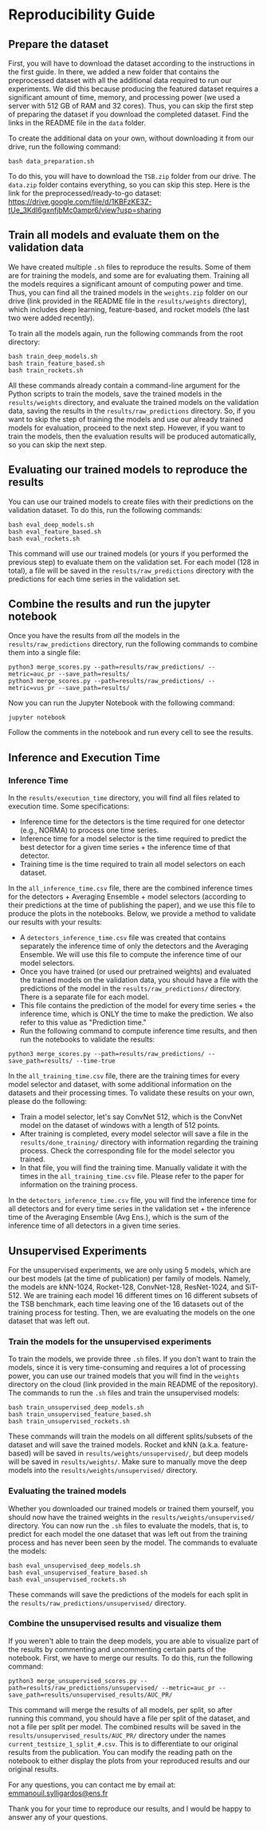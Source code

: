 # Reproducibility Guide

## Prepare the dataset

First, you will have to download the dataset according to the instructions in the first guide. In there, we added a new folder that contains the preprocessed dataset with all the additional data required to run our experiments. We did this because producing the featured dataset requires a significant amount of time, memory, and processing power (we used a server with 512 GB of RAM and 32 cores). Thus, you can skip the first step of preparing the dataset if you download the completed dataset. Find the links in the README file in the `data` folder.

To create the additional data on your own, without downloading it from our drive, run the following command:

```
bash data_preparation.sh
```

To do this, you will have to download the `TSB.zip` folder from our drive. The `data.zip` folder contains everything, so you can skip this step. Here is the link for the preprocessed/ready-to-go dataset:
https://drive.google.com/file/d/1KBFzKE3Z-tUe_3KdI6gxnfjbMc0ampr6/view?usp=sharing

## Train all models and evaluate them on the validation data

We have created multiple `.sh` files to reproduce the results. Some of them are for training the models, and some are for evaluating them. Training all the models requires a significant amount of computing power and time. Thus, you can find all the trained models in the `weights.zip` folder on our drive (link provided in the README file in the `results/weights` directory), which includes deep learning, feature-based, and rocket models (the last two were added recently).

To train all the models again, run the following commands from the root directory:

```
bash train_deep_models.sh
bash train_feature_based.sh
bash train_rockets.sh
```

All these commands already contain a command-line argument for the Python scripts to train the models, save the trained models in the `results/weights` directory, and evaluate the trained models on the validation data, saving the results in the `results/raw_predictions` directory. So, if you want to skip the step of training the models and use our already trained models for evaluation, proceed to the next step. However, if you want to train the models, then the evaluation results will be produced automatically, so you can skip the next step.

## Evaluating our trained models to reproduce the results

You can use our trained models to create files with their predictions on the validation dataset. To do this, run the following commands:

```
bash eval_deep_models.sh
bash eval_feature_based.sh
bash eval_rockets.sh
```

This command will use our trained models (or yours if you performed the previous step) to evaluate them on the validation set. For each model (128 in total), a file will be saved in the `results/raw_predictions` directory with the predictions for each time series in the validation set.

## Combine the results and run the jupyter notebook

Once you have the results from _all_ the models in the `results/raw_predictions` directory, run the following commands to combine them into a single file:

```
python3 merge_scores.py --path=results/raw_predictions/ --metric=auc_pr --save_path=results/
python3 merge_scores.py --path=results/raw_predictions/ --metric=vus_pr --save_path=results/
```

Now you can run the Jupyter Notebook with the following command:

```
jupyter notebook
```

Follow the comments in the notebook and run every cell to see the results.

## Inference and Execution Time

### Inference Time

In the `results/execution_time` directory, you will find all files related to execution time. Some specifications:

- Inference time for the detectors is the time required for one detector (e.g., NORMA) to process one time series.
- Inference time for a model selector is the time required to predict the best detector for a given time series + the inference time of that detector.
- Training time is the time required to train all model selectors on each dataset.

In the `all_inference_time.csv` file, there are the combined inference times for the detectors + Averaging Ensemble + model selectors (according to their predictions at the time of publishing the paper), and we use this file to produce the plots in the notebooks. Below, we provide a method to validate our results with your results:

- A `detectors_inference_time.csv` file was created that contains separately the inference time of only the detectors and the Averaging Ensemble. We will use this file to compute the inference time of our model selectors.
- Once you have trained (or used our pretrained weights) and evaluated the trained models on the validation data, you should have a file with the predictions of the model in the `results/raw_predictions/` directory. There is a separate file for each model.
- This file contains the prediction of the model for every time series + the inference time, which is ONLY the time to make the prediction. We also refer to this value as "Prediction time."
- Run the following command to compute inference time results, and then run the notebooks to validate the results:

```
python3 merge_scores.py --path=results/raw_predictions/ --save_path=results/ --time-true
```

In the `all_training_time.csv` file, there are the training times for every model selector and dataset, with some additional information on the datasets and their processing times. To validate these results on your own, please do the following:

- Train a model selector, let's say ConvNet 512, which is the ConvNet model on the dataset of windows with a length of 512 points.
- After training is completed, every model selector will save a file in the `results/done_training/` directory with information regarding the training process. Check the corresponding file for the model selector you trained.
- In that file, you will find the training time. Manually validate it with the times in the `all_training_time.csv` file. Please refer to the paper for information on the training process.

In the `detectors_inference_time.csv` file, you will find the inference time for all detectors and for every time series in the validation set + the inference time of the Averaging Ensemble (Avg Ens.), which is the sum of the inference time of all detectors in a given time series.

## Unsupervised Experiments

For the unsupervised experiments, we are only using 5 models, which are our best models (at the time of publication) per family of models. Namely, the models are kNN-1024, Rocket-128, ConvNet-128, ResNet-1024, and SiT-512. We are training each model 16 different times on 16 different subsets of the TSB benchmark, each time leaving one of the 16 datasets out of the training process for testing. Then, we are evaluating the models on the one dataset that was left out.

### Train the models for the unsupervised experiments

To train the models, we provide three `.sh` files. If you don't want to train the models, since it is very time-consuming and requires a lot of processing power, you can use our trained models that you will find in the `weights` directory on the cloud (link provided in the main README of the repository). The commands to run the `.sh` files and train the unsupervised models:

```
bash train_unsupervised_deep_models.sh
bash train_unsupervised_feature_based.sh
bash train_unsupervised_rockets.sh
```

These commands will train the models on all different splits/subsets of the dataset and will save the trained models. Rocket and kNN (a.k.a. feature-based) will be saved in `results/weights/unsupervised/`, but deep models will be saved in `results/weights/`. Make sure to manually move the deep models into the `results/weights/unsupervised/` directory.

### Evaluating the trained models

Whether you downloaded our trained models or trained them yourself, you should now have the trained weights in the `results/weights/unsupervised/` directory. You can now run the `.sh` files to evaluate the models, that is, to predict for each model the one dataset that was left out from the training process and has never been seen by the model. The commands to evaluate the models:

```
bash eval_unsupervised_deep_models.sh
bash eval_unsupervised_feature_based.sh
bash eval_unsupervised_rockets.sh
```

These commands will save the predictions of the models for each split in the `results/raw_predictions/unsupervised/` directory.

### Combine the unsupervised results and visualize them

If you weren't able to train the deep models, you are able to visualize part of the results by commenting and uncommenting certain parts of the notebook. First, we have to merge our results. To do this, run the following command:

```
python3 merge_unsupervised_scores.py --path=results/raw_predictions/unsupervised/ --metric=auc_pr --save_path=results/unsupervised_results/AUC_PR/
```

This command will merge the results of all models, per split, so after running this command, you should have a file per split of the dataset, and not a file per split per model. The combined results will be saved in the `results/unsupervised_results/AUC_PR/` directory under the names `current_testsize_1_split_#.csv`. This is to differentiate to our original results from the publication. You can modify the reading path on the notebook to either display the plots from your reproduced results and our original results.

For any questions, you can contact me by email at:
emmanouil.sylligardos@ens.fr

Thank you for your time to reproduce our results, and I would be happy to answer any of your questions.
